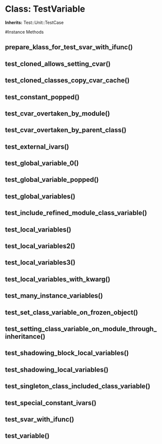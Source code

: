 # Class: TestVariable
**Inherits:** Test::Unit::TestCase
    




#Instance Methods
## prepare_klass_for_test_svar_with_ifunc() [](#method-i-prepare_klass_for_test_svar_with_ifunc)

## test_cloned_allows_setting_cvar() [](#method-i-test_cloned_allows_setting_cvar)

## test_cloned_classes_copy_cvar_cache() [](#method-i-test_cloned_classes_copy_cvar_cache)

## test_constant_popped() [](#method-i-test_constant_popped)

## test_cvar_overtaken_by_module() [](#method-i-test_cvar_overtaken_by_module)

## test_cvar_overtaken_by_parent_class() [](#method-i-test_cvar_overtaken_by_parent_class)

## test_external_ivars() [](#method-i-test_external_ivars)

## test_global_variable_0() [](#method-i-test_global_variable_0)

## test_global_variable_popped() [](#method-i-test_global_variable_popped)

## test_global_variables() [](#method-i-test_global_variables)

## test_include_refined_module_class_variable() [](#method-i-test_include_refined_module_class_variable)

## test_local_variables() [](#method-i-test_local_variables)

## test_local_variables2() [](#method-i-test_local_variables2)

## test_local_variables3() [](#method-i-test_local_variables3)

## test_local_variables_with_kwarg() [](#method-i-test_local_variables_with_kwarg)

## test_many_instance_variables() [](#method-i-test_many_instance_variables)

## test_set_class_variable_on_frozen_object() [](#method-i-test_set_class_variable_on_frozen_object)

## test_setting_class_variable_on_module_through_inheritance() [](#method-i-test_setting_class_variable_on_module_through_inheritance)

## test_shadowing_block_local_variables() [](#method-i-test_shadowing_block_local_variables)

## test_shadowing_local_variables() [](#method-i-test_shadowing_local_variables)

## test_singleton_class_included_class_variable() [](#method-i-test_singleton_class_included_class_variable)

## test_special_constant_ivars() [](#method-i-test_special_constant_ivars)

## test_svar_with_ifunc() [](#method-i-test_svar_with_ifunc)

## test_variable() [](#method-i-test_variable)

